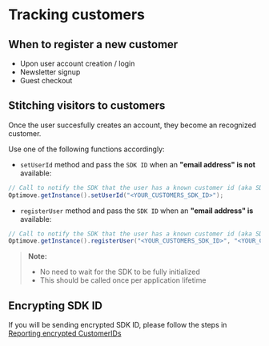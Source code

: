 # Tracking customers

## When to register a new customer
- Upon user account creation / login
- Newsletter signup
- Guest checkout

## Stitching visitors to customers
Once the user succesfully creates an account, they become an recognized customer. 

Use one of the following functions accordingly:

- `setUserId` method and pass the `SDK ID` when an **"email address" is not** available:
```java
// Call to notify the SDK that the user has a known customer id (aka SDK ID)
Optimove.getInstance().setUserId("<YOUR_CUSTOMERS_SDK_ID>");
```

- `registerUser` method and pass the `SDK ID` when an **"email address" is** available:
```java
// Call to notify the SDK that the user has a known customer id (aka SDK ID)
Optimove.getInstance().registerUser("<YOUR_CUSTOMERS_SDK_ID>", "<YOUR_CUSTOMERS_EMAIL_ADDRESS>");
```

> **Note:** 
> - No need to wait for the SDK to be fully initialized
> - This should be called once per application lifetime

## Encrypting SDK ID
If you will be sending encrypted SDK ID, please follow the steps in [Reporting encrypted CustomerIDs](https://github.com/optimove-tech/Reporting-Encrypted-CustomerID)
